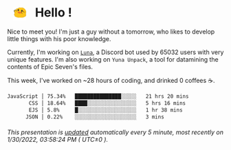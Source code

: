 <h1>   <img src="./spoink.gif" style="vertical-align:middle;" width="30px">   Hello ! </h1>

Nice to meet you! I'm just a guy without a tomorrow, who likes to develop little things with his poor knowledge.

Currently, I'm working on <a href='https://github.com/Asgarrrr/Luna'>`Luna`</a>, a Discord bot used by 65032 users with very unique features. I'm also working on `Yuna Unpack`, a tool for datamining the contents of Epic Seven's files.

This week, I've worked on ~28 hours of coding, and drinked 0 coffees ☕.

```
JavaScript │ 75.34%   ███████████████░░░░░   21 hrs 20 mins
       CSS │ 18.64%   ████░░░░░░░░░░░░░░░░   5 hrs 16 mins
       EJS │ 5.8%     █░░░░░░░░░░░░░░░░░░░   1 hr 38 mins
      JSON │ 0.22%    ░░░░░░░░░░░░░░░░░░░░   3 mins
```

###### This presentation is [updated](https://github.com/Asgarrrr) automatically every 5 minute, most recently on 1/30/2022, 03:58:24 PM ( UTC±0 ).